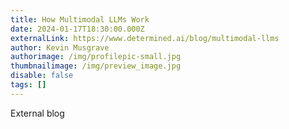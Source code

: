 ```yaml
---
title: How Multimodal LLMs Work
date: 2024-01-17T18:30:00.000Z
externalLink: https://www.determined.ai/blog/multimodal-llms
author: Kevin Musgrave
authorimage: /img/profilepic-small.jpg
thumbnailimage: /img/preview_image.jpg
disable: false
tags: []
---
```

E﻿xternal blog